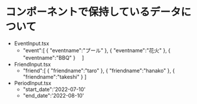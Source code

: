# コンポーネントで保持しているデータについて
- EventInput.tsx
    - "event":[
        {
            "eventname":"プール"
        },
        {
            "eventname":"花火"
        },
        {
            "eventname":"BBQ"
        }
    　]
- FriendInput.tsx
    - "friend":[
        {
            "friendname":"taro"
        },
        {
            "friendname":"hanako"
        },
        {
            "friendname":"takeshi"
        }
    ]
- PeriodInput.tsx
    - "start_date":'2022-07-10'
    - "end_date":'2022-08-10' 